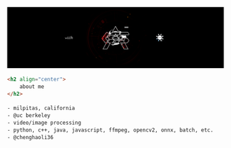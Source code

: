 <img class="trimmed-cover" src="assets/archaic horizon woopa banner.png">

```html
<h2 align="center">
	about me
</h2>

- milpitas, california
- @uc berkeley
- video/image processing
- python, c++, java, javascript, ffmpeg, opencv2, onnx, batch, etc.
- @chenghaoli36
``` 
